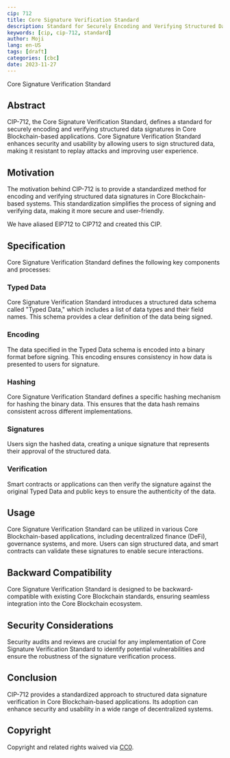 ```yaml
---
cip: 712
title: Core Signature Verification Standard
description: Standard for Securely Encoding and Verifying Structured Data Signatures in Core Blockchain-Based Applications.
keywords: [cip, cip-712, standard]
author: Moji
lang: en-US
tags: [draft]
categories: [cbc]
date: 2023-11-27
---
```


Core Signature Verification Standard

<!--truncate-->

## Abstract

CIP-712, the Core Signature Verification Standard, defines a standard for securely encoding and verifying structured data signatures in Core Blockchain-based applications. Core Signature Verification Standard enhances security and usability by allowing users to sign structured data, making it resistant to replay attacks and improving user experience.

## Motivation

The motivation behind CIP-712 is to provide a standardized method for encoding and verifying structured data signatures in Core Blockchain-based systems. This standardization simplifies the process of signing and verifying data, making it more secure and user-friendly.

We have aliased EIP712 to CIP712 and created this CIP.

## Specification

Core Signature Verification Standard defines the following key components and processes:

### Typed Data

Core Signature Verification Standard introduces a structured data schema called "Typed Data," which includes a list of data types and their field names. This schema provides a clear definition of the data being signed.

### Encoding

The data specified in the Typed Data schema is encoded into a binary format before signing. This encoding ensures consistency in how data is presented to users for signature.

### Hashing

Core Signature Verification Standard defines a specific hashing mechanism for hashing the binary data. This ensures that the data hash remains consistent across different implementations.

### Signatures

Users sign the hashed data, creating a unique signature that represents their approval of the structured data.

### Verification

Smart contracts or applications can then verify the signature against the original Typed Data and public keys to ensure the authenticity of the data.

## Usage

Core Signature Verification Standard can be utilized in various Core Blockchain-based applications, including decentralized finance (DeFi), governance systems, and more. Users can sign structured data, and smart contracts can validate these signatures to enable secure interactions.

## Backward Compatibility

Core Signature Verification Standard is designed to be backward-compatible with existing Core Blockchain standards, ensuring seamless integration into the Core Blockchain ecosystem.

## Security Considerations

Security audits and reviews are crucial for any implementation of Core Signature Verification Standard to identify potential vulnerabilities and ensure the robustness of the signature verification process.

## Conclusion

CIP-712 provides a standardized approach to structured data signature verification in Core Blockchain-based applications. Its adoption can enhance security and usability in a wide range of decentralized systems.

## Copyright

Copyright and related rights waived via [CC0](https://creativecommons.org/publicdomain/zero/1.0/).
